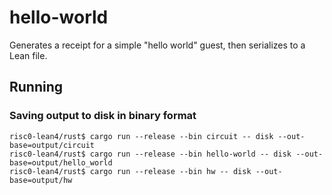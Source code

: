 # hello-world

Generates a receipt for a simple "hello world" guest, then serializes to a Lean file.

## Running

### Saving output to disk in binary format

```console
risc0-lean4/rust$ cargo run --release --bin circuit -- disk --out-base=output/circuit
risc0-lean4/rust$ cargo run --release --bin hello-world -- disk --out-base=output/hello_world
risc0-lean4/rust$ cargo run --release --bin hw -- disk --out-base=output/hw
```
